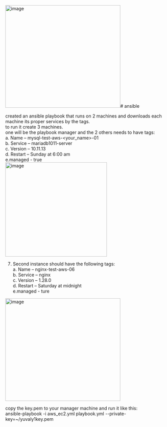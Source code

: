 <img width="360" height="320" alt="image" src="https://github.com/user-attachments/assets/7c6a4711-020f-4ba8-8362-19f0caf3ace2" /># ansible

created an ansible playbook that runs on 2 machines and downloads each machine its proper services by the tags.  
to run it create 3 machines.  
one will be the playbook manager and the 2 others needs to have tags:  
a. Name – mysql-test-aws-<your_name>-01  
b. Service – mariadb1011-server  
c. Version – 10.11.13    
d. Restart – Sunday at 6:00 am  
e.managed - true  
<img width="318" height="294" alt="image" src="https://github.com/user-attachments/assets/37ccf9dc-fe50-4bb9-99bc-22c25923b7f7" />


7. Second instance should have the following tags:  
a. Name – nginx-test-aws-06  
b. Service – nginx  
c. Version – 1.28.0  
d. Restart – Saturday at midnight  
e.managed - ture
<img width="360" height="320" alt="image" src="https://github.com/user-attachments/assets/110bb681-6ba7-43f2-b485-7da3559e936a" />


copy the key.pem to your manager machine and run it like this:  
 ansible-playbook -i aws_ec2.yml playbook.yml --private-key=~/yuvaly1key.pem   
 

